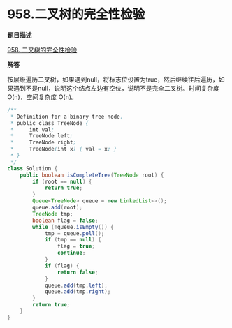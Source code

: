 # 958.二叉树的完全性检验

**题目描述**

[958. 二叉树的完全性检验](https://leetcode-cn.com/problems/check-completeness-of-a-binary-tree/)

**解答**

按层级遍历二叉树，如果遇到null，将标志位设置为true，然后继续往后遍历，如果遇到不是null，说明这个结点左边有空位，说明不是完全二叉树。时间复杂度 O(n)，空间复杂度 O(n)。

```java
/**
 * Definition for a binary tree node.
 * public class TreeNode {
 *     int val;
 *     TreeNode left;
 *     TreeNode right;
 *     TreeNode(int x) { val = x; }
 * }
 */
class Solution {
    public boolean isCompleteTree(TreeNode root) {
        if (root == null) {
            return true;
        }
        Queue<TreeNode> queue = new LinkedList<>();
        queue.add(root);
        TreeNode tmp;
        boolean flag = false;
        while (!queue.isEmpty()) {
            tmp = queue.poll();
            if (tmp == null) {
                flag = true;
                continue;
            }
            if (flag) {
                return false;
            }
            queue.add(tmp.left);
            queue.add(tmp.right);
        }
        return true;
    }
}
```
